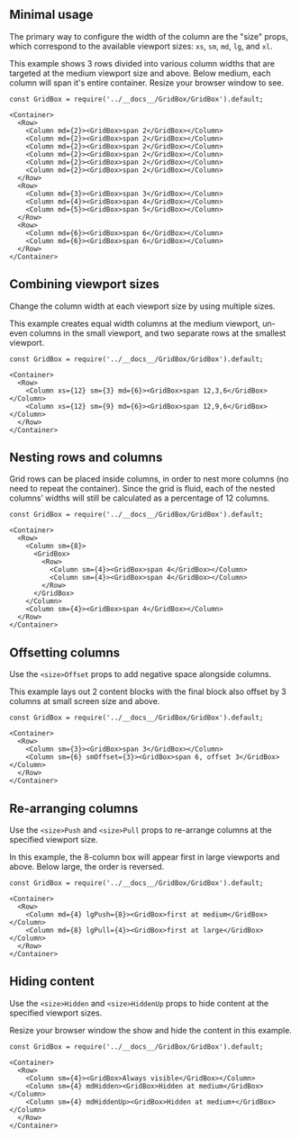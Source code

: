 ## Minimal usage

The primary way to configure the width of the column are the "size" props, which correspond to the available viewport 
sizes: `xs`, `sm`, `md`, `lg`, and `xl`.
 
This example shows 3 rows divided into various column widths that are targeted at the medium viewport size and above. Below
medium, each column will span it's entire container. Resize your browser window to see.

```
const GridBox = require('../__docs__/GridBox/GridBox').default;

<Container>
  <Row>
    <Column md={2}><GridBox>span 2</GridBox></Column>
    <Column md={2}><GridBox>span 2</GridBox></Column>
    <Column md={2}><GridBox>span 2</GridBox></Column>
    <Column md={2}><GridBox>span 2</GridBox></Column>
    <Column md={2}><GridBox>span 2</GridBox></Column>
    <Column md={2}><GridBox>span 2</GridBox></Column>
  </Row>
  <Row>
    <Column md={3}><GridBox>span 3</GridBox></Column>
    <Column md={4}><GridBox>span 4</GridBox></Column>
    <Column md={5}><GridBox>span 5</GridBox></Column>
  </Row>
  <Row>
    <Column md={6}><GridBox>span 6</GridBox></Column>
    <Column md={6}><GridBox>span 6</GridBox></Column>
  </Row>
</Container>
```

## Combining viewport sizes

Change the column width at each viewport size by using multiple sizes.

This example creates equal width columns at the medium viewport, un-even columns in the small viewport, and two separate 
rows at the smallest viewport.

```
const GridBox = require('../__docs__/GridBox/GridBox').default;

<Container>
  <Row>
    <Column xs={12} sm={3} md={6}><GridBox>span 12,3,6</GridBox></Column>
    <Column xs={12} sm={9} md={6}><GridBox>span 12,9,6</GridBox></Column>
  </Row>
</Container>
```

## Nesting rows and columns

Grid rows can be placed inside columns, in order to nest more columns (no need to repeat the container). Since the 
grid is fluid, each of the nested columns’ widths will still be calculated as a percentage of 12 columns.

```
const GridBox = require('../__docs__/GridBox/GridBox').default;

<Container>
  <Row>
    <Column sm={8}>
      <GridBox>
        <Row>
          <Column sm={4}><GridBox>span 4</GridBox></Column>
          <Column sm={4}><GridBox>span 4</GridBox></Column>
        </Row>
      </GridBox>
    </Column>
    <Column sm={4}><GridBox>span 4</GridBox></Column>
  </Row>
</Container>
```


## Offsetting columns

Use the `<size>Offset` props to add negative space alongside columns.

This example lays out 2 content blocks with the final block also offset by 3 columns at small screen size and above.

```
const GridBox = require('../__docs__/GridBox/GridBox').default;

<Container>
  <Row>
    <Column sm={3}><GridBox>span 3</GridBox></Column>
    <Column sm={6} smOffset={3}><GridBox>span 6, offset 3</GridBox></Column>
  </Row>
</Container>
```

## Re-arranging columns

Use the `<size>Push` and `<size>Pull` props to re-arrange columns at the specified viewport size.

In this example, the 8-column box will appear first in large viewports and above. Below large, the order is reversed.

```
const GridBox = require('../__docs__/GridBox/GridBox').default;

<Container>
  <Row>
    <Column md={4} lgPush={8}><GridBox>first at medium</GridBox></Column>
    <Column md={8} lgPull={4}><GridBox>first at large</GridBox></Column>
  </Row>
</Container>
```

## Hiding content

Use the `<size>Hidden` and `<size>HiddenUp` props to hide content at the specified viewport sizes.

Resize your browser window the show and hide the content in this example.

```
const GridBox = require('../__docs__/GridBox/GridBox').default;

<Container>
  <Row>
    <Column sm={4}><GridBox>Always visible</GridBox></Column>
    <Column sm={4} mdHidden><GridBox>Hidden at medium</GridBox></Column>
    <Column sm={4} mdHiddenUp><GridBox>Hidden at medium+</GridBox></Column>
  </Row>
</Container>
```
